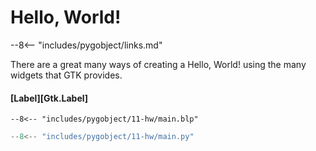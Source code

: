 # Hello, World!

--8<-- "includes/pygobject/links.md"

There are a great many ways of creating a Hello, World! using the many widgets that GTK provides.

#### [Label][Gtk.Label]

<div class="grid cards" markdown>

```blueprint
--8<-- "includes/pygobject/11-hw/main.blp"
```

```py
--8<-- "includes/pygobject/11-hw/main.py"
```

</div>
